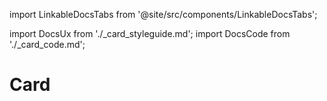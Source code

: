 import LinkableDocsTabs from '@site/src/components/LinkableDocsTabs';

import DocsUx from './\_card_styleguide.md';
import DocsCode from './\_card_code.md';

# Card

<LinkableDocsTabs>
  <DocsUx />
  <DocsCode />
</LinkableDocsTabs>
